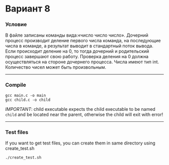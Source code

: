 # Вариант 8
### Условие
В файле записаны команды вида:«число число число<endline>». Дочерний процесс
производит деление первого числа команда, на последующие числа в команде, а результат
выводит в стандартный поток вывода. Если происходит деление на 0, то тогда дочерний и
родительский процесс завершают свою работу. Проверка деления на 0 должна осуществляться на
стороне дочернего процесса. Числа имеют тип int. Количество чисел может быть произвольным.

---
### Compile

```
gcc main.c -o main
gcc child.c -o child
```

*IMPORTANT*: child executable expects the child executable to be named `child` and be located near the parent, otherwise the child will exit with error!

---
### Test files
If you want to get test files, you can create them in same directory using create_test.sh
```
./create_test.sh
```
